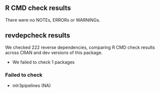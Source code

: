 ## R CMD check results
There were no NOTEs, ERRORs or WARNINGs.

## revdepcheck results

We checked 222 reverse dependencies, comparing R CMD check results across CRAN and dev versions of this package.

 * We failed to check 1 packages

### Failed to check

* mlr3pipelines (NA)
